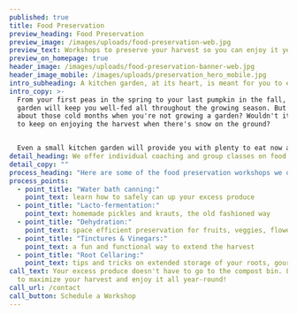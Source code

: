 ```yaml
---
published: true
title: Food Preservation
preview_heading: Food Preservation
preview_image: /images/uploads/food-preservation-web.jpg
preview_text: Workshops to preserve your harvest so you can enjoy it year-round.
preview_on_homepage: true
header_image: /images/uploads/food-preservation-banner-web.jpg
header_image_mobile: /images/uploads/preservation_hero_mobile.jpg
intro_subheading: A kitchen garden, at its heart, is meant for you to eat from.
intro_copy: >-
  From your first peas in the spring to your last pumpkin in the fall, your
  garden will keep you well-fed all throughout the growing season. But what
  about those cold months when you're not growing a garden? Wouldn't it be nice
  to keep on enjoying the harvest when there's snow on the ground?


  Even a small kitchen garden will provide you with plenty to eat now and plenty to preserve and enjoy later. Denver Kitchen Gardens offers food preservation workshops so our clients can fully benefit from the hard work they have put into their gardens.
detail_heading: We offer individual coaching and group classes on food preservation techniques
detail_copy: ""
process_heading: "Here are some of the food preservation workshops we offer:"
process_points:
  - point_title: "Water bath canning:"
    point_text: learn how to safely can up your excess produce
  - point_title: "Lacto-fermentation:"
    point_text: homemade pickles and krauts, the old fashioned way
  - point_title: "Dehydration:"
    point_text: space efficient preservation for fruits, veggies, flowers & herbs
  - point_title: "Tinctures & Vinegars:"
    point_text: a fun and functional way to extend the harvest
  - point_title: "Root Cellaring:"
    point_text: tips and tricks on extended storage of your roots, gourds & onions
call_text: Your excess produce doesn't have to go to the compost bin. Learn how
  to maximize your harvest and enjoy it all year-round!
call_url: /contact
call_button: Schedule a Workshop
---
```

